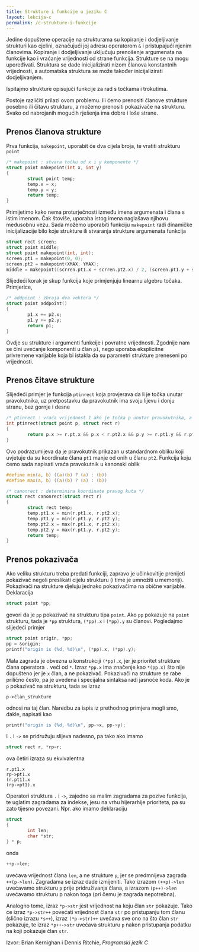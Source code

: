 ```yaml
---
title: Strukture i funkcije u jeziku C
layout: lekcija-c
permalink: /c-strukture-i-funkcije
---
```


Jedine dopuštene operacije na strukturama su kopiranje i dodjeljivanje strukturi kao cjelini, označujući joj adresu operatorom `&` i pristupajući njenim članovima. Kopiranje i dodjeljivanje uključuju prenošenje argumenata na funkcije kao i vraćanje vrijednosti od strane funkcija. Strukture se na mogu upoređivati. Struktura se dade inicijalizirati nizom članova konstantnih vrijednosti, a automatska struktura se može također inicijalizirati dodjeljivanjem. 

Ispitajmo strukture opisujući funkcije za rad s točkama i trokutima.

Postoje različiti prilazi ovom problemu. Ili ćemo prenositi članove strukture posebno ili čitavu strukturu, a možemo prenositi pokazivače na strukturu. Svako od nabrojanih mogućih rješenja ima dobre i loše strane. 

## Prenos članova strukture

Prva funkcija, `makepoint`, uporabit će dva cijela broja, te vratiti strukturu `point`

```c
/* makepoint : stvara točku od x i y komponente */
struct point makepoint(int x, int y)
{
        struct point temp;
        temp.x = x;
        temp.y = y;
        return temp;
}
```

Primijetimo kako nema proturječnosti između imena argumenata i člana s istim imenom. Čak štoviše, uporaba istog imena naglašava njihovu međusobnu vezu. Sada možemo uporabiti funkciju `makepoint` radi dinamičke inicijalizacije bilo koje strukture ili stvaranja strukture argumenata funkcija

```c
struct rect screen;
struct point middle;
struct point makepoint(int, int);
screen.pt1 = makepoint(0, 0);
screen.pt2 = makepoint(XMAX, YMAX);
middle = makepoint((scrren.pt1.x + scrren.pt2.x) / 2, (screen.pt1.y + screen.pt2.y) / 2);
```

Slijedeći korak je skup funkcija koje primjenjuju linearnu algebru točaka. Primjerice,

```c
/* addpoint : zbraja dva vektora */
struct point addpoint()
{
        p1.x += p2.x;
        p1.y += p2.y;
        return p1;
}
```

Ovdje su strukture i argumenti funkcije i povratne vrijednosti. Zgodnije nam se čini uvećanje komponenti u član `p1`, nego uporaba eksplicitne privremene varijable koja bi istakla da su parametri strukture preneseni po vrijednosti.

## Prenos čitave strukture

Slijedeći primjer je funkcija `ptinrect` koja provjerava da li je točka unutar pravokutnika, uz pretpostavku da pravokutnik ima svoju lijevu i donju stranu, bez gornje i desne

```c
/* ptinrect : vraća vrijednost 1 ako je točka p unutar pravokutnika, a 0 ako nije */
int ptinrect(struct point p, struct rect r)
{
        return p.x >= r.pt.x && p.x < r.pt2.x && p.y >= r.pt1.y && r.pt2.y;
}
```

Ovo podrazumijeva da je pravokutnik prikazan u standardnom obliku koji uvjetuje da su koordinate člana `pt1` manje od onih u članu `pt2`. Funkcija koju ćemo sada napisati vraća pravokutnik u kanonski oblik

```c
#define min(a, b) ((a)(b) ? (a) : (b))
#define max(a, b) ((a)(b) ? (a) : (b))

/* canonrect : determinira koordinate pravog kuta */
struct rect canonrect(struct rect r)
{
        struct rect temp;
        temp.pt1.x = min(r.pt1.x, r.pt2.x);
        temp.pt1.y = min(r.pt1.y, r.pt2.y);
        temp.pt2.x = max(r.pt1.x, r.pt2.x);
        temp.pt2.y = max(r.pt1.y, r.pt2.y);
        return temp;
}
```

## Prenos pokazivača

Ako veliku strukturu treba predati funkciji, zapravo je učinkovitije prenijeti pokazivač negoli preslikati cijelu strukturu (i time je umnožiti u memoriji). Pokazivači na strukture djeluju jednako pokazivačima na obične varijable. Deklaracija

```c
struct point *pp;
```

govori da je `pp` pokazivač na strukturu tipa `point`. Ako `pp` pokazuje na `point` strukturu, tada je `*pp` struktura, `(*pp).x` i `(*pp).y` su članovi. Pogledajmo slijedeći primjer

```c
struct point origin, *pp;
pp = &origin;
printf("origin is (%d, %d)\n", (*pp).x, (*pp).y);
```

Mala zagrada je obvezna u konstrukciji `(*pp).x`, jer je prioritet strukture člana operatora `.` veći od `*`. Izraz `*pp.x` ima značenje kao `*(pp.x)` što nije dopušteno jer je `x` član, a ne pokazivač. Pokazivači na strukture se rabe prilično često, pa je uvedena i specijalna sintaksa radi jasnoće koda. Ako je `p` pokazivač na strukturu, tada se izraz

```
p->član_strukture
```

odnosi na taj član. Naredbu za ispis iz prethodnog primjera mogli smo, dakle, napisati kao

```c
printf("origin is (%d, %d)\n", pp->x, pp->y);
```

I `.` i `->` se pridružuju slijeva nadesno, pa tako ako imamo

```c
struct rect r, *rp=r;
```

ova četiri izraza su ekvivalentna

```
r.pt1.x
rp->pt1.x
(r.pt1).x
(rp->pt1).x
```

Operatori struktura `.` i `->`, zajedno sa malim zagradama za pozive funkcija, te uglatim zagradama za indekse, jesu na vrhu hijerarhije prioriteta, pa su zato tijesno povezani. Npr. ako imamo deklaraciju

```c
struct
{
        int len;
        char *str;
} * p;
```

onda

```c
++p->len;
```

uvećava vrijednost člana `len`, a ne strukture `p`, jer se predmnijeva zagrada `++(p->len)`. Zagradama se izraz dade izmijeniti. Tako izrazom `(++p)->len` uvećavamo strukturu `p` prije pridruživanja člana, a izrazom `(p++)->len` uvećavamo strukturu p nakon toga (pri čemu je zagrada nepotrebna).

Analogno tome, izraz `*p->str` jest vrijednost na koju član `str` pokazuje. Tako će izraz `*p->str++` povećati vrijednost člana `str` po pristupanju tom članu (slično izrazu `*s++`), izraz `(*p->str)++` uvećava sve ono na što član `str` pokazuje, te izraz `*p++->str` uvećava strukturu `p` nakon pristupanja podatku na koji pokazuje član `str`.


Izvor: Brian Kernighan i Dennis Ritchie, *Programski jezik C*